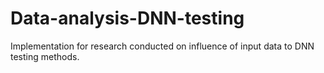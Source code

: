 # Data-analysis-DNN-testing
Implementation for research conducted on influence of input data to DNN testing methods.
